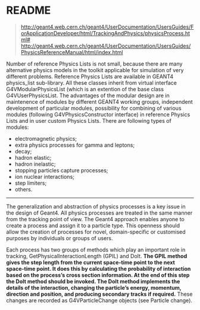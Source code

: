 <!-- README.md --- 
;; 
;; Description: 
;; Author: Hongyi Wu(吴鸿毅)
;; Email: wuhongyi@qq.com 
;; Created: 六 12月 23 22:18:14 2017 (+0800)
;; Last-Updated: 四 7月 12 08:34:58 2018 (+0800)
;;           By: Hongyi Wu(吴鸿毅)
;;     Update #: 5
;; URL: http://wuhongyi.cn -->

# README

> http://geant4.web.cern.ch/geant4/UserDocumentation/UsersGuides/ForApplicationDeveloper/html/TrackingAndPhysics/physicsProcess.html#
> http://geant4.web.cern.ch/geant4/UserDocumentation/UsersGuides/PhysicsReferenceManual/html/index.html


Number of reference Physics Lists is not small, because there are many alternative physics models in the toolkit applicable for simulation of very different problems. Reference Physics Lists are available in GEANT4 physics_list sub-library. All these classes inherit from virtual interface G4VModularPhysicsList (which is an extention of the base class G4VUserPhysicsList. The advantages of the modular design are in maintenence of modules by different GEANT4 working groups, independent development of particular modules, possibility for combining of various modules (following G4VPhysicsConstructor interface) in reference Physics Lists and in user custom Physics Lists. There are following types of modules:

- electromagnetic physics;
- extra physics processes for gamma and leptons;
- decay;
- hadron elastic;
- hadron inelastic;
- stopping particles capture processes;
- ion nuclear interactions;
- step limiters;
- others.

----


The generalization and abstraction of physics processes is a key issue in the design of Geant4. All physics processes are treated in the same manner from the tracking point of view. The Geant4 approach enables anyone to create a process and assign it to a particle type. This openness should allow the creation of processes for novel, domain-specific or customised purposes by individuals or groups of users.

Each process has two groups of methods which play an important role in tracking, GetPhysicalInteractionLength (GPIL) and DoIt. **The GPIL method gives the step length from the current space-time point to the next space-time point. It does this by calculating the probability of interaction based on the process’s cross section information. At the end of this step the DoIt method should be invoked. The DoIt method implements the details of the interaction, changing the particle’s energy, momentum, direction and position, and producing secondary tracks if required.** These changes are recorded as G4VParticleChange objects (see Particle change).





<!-- README.md ends here -->
